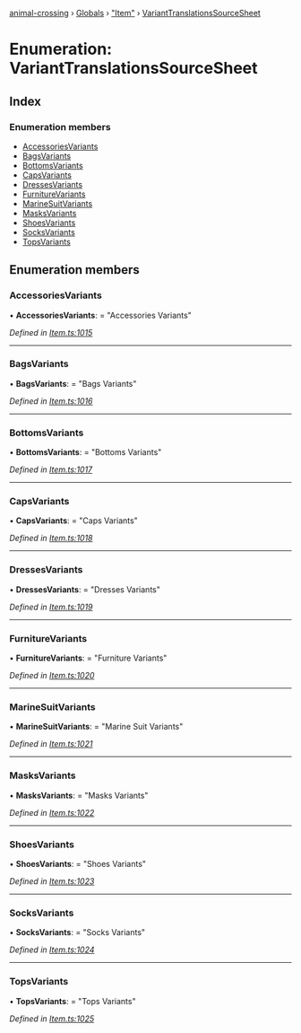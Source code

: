 [animal-crossing](../README.md) › [Globals](../globals.md) › ["Item"](../modules/_item_.md) › [VariantTranslationsSourceSheet](_item_.varianttranslationssourcesheet.md)

# Enumeration: VariantTranslationsSourceSheet

## Index

### Enumeration members

* [AccessoriesVariants](_item_.varianttranslationssourcesheet.md#accessoriesvariants)
* [BagsVariants](_item_.varianttranslationssourcesheet.md#bagsvariants)
* [BottomsVariants](_item_.varianttranslationssourcesheet.md#bottomsvariants)
* [CapsVariants](_item_.varianttranslationssourcesheet.md#capsvariants)
* [DressesVariants](_item_.varianttranslationssourcesheet.md#dressesvariants)
* [FurnitureVariants](_item_.varianttranslationssourcesheet.md#furniturevariants)
* [MarineSuitVariants](_item_.varianttranslationssourcesheet.md#marinesuitvariants)
* [MasksVariants](_item_.varianttranslationssourcesheet.md#masksvariants)
* [ShoesVariants](_item_.varianttranslationssourcesheet.md#shoesvariants)
* [SocksVariants](_item_.varianttranslationssourcesheet.md#socksvariants)
* [TopsVariants](_item_.varianttranslationssourcesheet.md#topsvariants)

## Enumeration members

###  AccessoriesVariants

• **AccessoriesVariants**: = "Accessories Variants"

*Defined in [Item.ts:1015](https://github.com/Norviah/animal-crossing/blob/738a792/module/types/Item.ts#L1015)*

___

###  BagsVariants

• **BagsVariants**: = "Bags Variants"

*Defined in [Item.ts:1016](https://github.com/Norviah/animal-crossing/blob/738a792/module/types/Item.ts#L1016)*

___

###  BottomsVariants

• **BottomsVariants**: = "Bottoms Variants"

*Defined in [Item.ts:1017](https://github.com/Norviah/animal-crossing/blob/738a792/module/types/Item.ts#L1017)*

___

###  CapsVariants

• **CapsVariants**: = "Caps Variants"

*Defined in [Item.ts:1018](https://github.com/Norviah/animal-crossing/blob/738a792/module/types/Item.ts#L1018)*

___

###  DressesVariants

• **DressesVariants**: = "Dresses Variants"

*Defined in [Item.ts:1019](https://github.com/Norviah/animal-crossing/blob/738a792/module/types/Item.ts#L1019)*

___

###  FurnitureVariants

• **FurnitureVariants**: = "Furniture Variants"

*Defined in [Item.ts:1020](https://github.com/Norviah/animal-crossing/blob/738a792/module/types/Item.ts#L1020)*

___

###  MarineSuitVariants

• **MarineSuitVariants**: = "Marine Suit Variants"

*Defined in [Item.ts:1021](https://github.com/Norviah/animal-crossing/blob/738a792/module/types/Item.ts#L1021)*

___

###  MasksVariants

• **MasksVariants**: = "Masks Variants"

*Defined in [Item.ts:1022](https://github.com/Norviah/animal-crossing/blob/738a792/module/types/Item.ts#L1022)*

___

###  ShoesVariants

• **ShoesVariants**: = "Shoes Variants"

*Defined in [Item.ts:1023](https://github.com/Norviah/animal-crossing/blob/738a792/module/types/Item.ts#L1023)*

___

###  SocksVariants

• **SocksVariants**: = "Socks Variants"

*Defined in [Item.ts:1024](https://github.com/Norviah/animal-crossing/blob/738a792/module/types/Item.ts#L1024)*

___

###  TopsVariants

• **TopsVariants**: = "Tops Variants"

*Defined in [Item.ts:1025](https://github.com/Norviah/animal-crossing/blob/738a792/module/types/Item.ts#L1025)*
